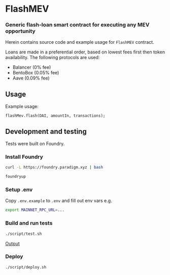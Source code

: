 # FlashMEV

### Generic flash-loan smart contract for executing any MEV opportunity

Herein contains source code and example usage for `FlashMEV` contract.

Loans are made in a preferential order, based on lowest fees first then token availability. The following protocols are used:
- Balancer (0% fee)
- BentoBox (0.05% fee)
- Aave (0.09% fee)

## Usage

Example usage:

```solidity
flashMev.flash(DAI, amountIn, transactions);
```

## Development and testing

Tests were built on Foundry.

### Install Foundry
```bash
curl -L https://foundry.paradigm.xyz | bash
```
```bash
foundryup
```

### Setup .env
Copy `.env.example` to `.env` and fill out env vars e.g.
```bash
export MAINNET_RPC_URL=...
```

### Build and run tests
```bash
./script/test.sh
```
[Output](docs/backrun-test-results.md)

### Deploy
```bash
./script/deploy.sh
```